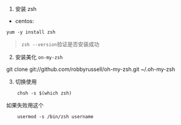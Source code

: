 1. 安装 zsh

- centos:

```
yum -y install zsh
```

> `zsh --version`验证是否安装成功

2. 安装美化 `on-my-zsh`

git clone git://github.com/robbyrussell/oh-my-zsh.git ~/.oh-my-zsh

3. 切换使用

```
    chsh -s $(which zsh)
```

如果失败用这个

```
    usermod -s /bin/zsh username
```